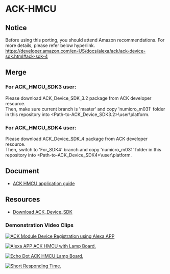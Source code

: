 # ACK-HMCU

## Notice
Before using this porting, you should attend Amazon recommendations. For more details, please refer below hyperlink.
https://developer.amazon.com/en-US/docs/alexa/ack/ack-device-sdk.html#ack-sdk-4

## Merge
### For ACK_HMCU_SDK3 user:
Please download ACK_Device_SDK_3.2 package from ACK developer resource.<br>
Then, make sure current branch is 'master' and copy 'numicro_m031' folder in this repository into <Path-to-ACK_Device_SDK3.2>\user\platform\.
### For ACK_HMCU_SDK4 user:
Please download ACK_Device_SDK_4 package from ACK developer resource.<br>
Then, switch to 'For_SDK4' branch and copy 'numicro_m031' folder in this repository into <Path-to-ACK_Device_SDK4>\user\platform\.

## Document
* [ACK HMCU application guide][1]
 
## Resources
* [Download ACK_Device_SDK][2]

### Demonstration Video Clips
[![ACK Module Device Registration using Alexa APP](https://img.youtube.com/vi/3sWmSnNBBrk/0.jpg)](https://youtu.be/3sWmSnNBBrk)

[![Alexa APP ACK HMCU with Lamp Board.](https://img.youtube.com/vi/tq-jcplcIyc/0.jpg)](https://www.youtube.com/watch?v=tq-jcplcIyc)

[![Echo Dot ACK HMCU Lamp Board.](https://img.youtube.com/vi/Xd7ywCq9kpw/0.jpg)](https://www.youtube.com/watch?v=Xd7ywCq9kpw)

[![Short Responding Time.](https://img.youtube.com/vi/bvP7VRnRItU/0.jpg)](https://www.youtube.com/watch?v=bvP7VRnRItU)


  [1]: https://raw.githubusercontent.com/OpenNuvoton/ACK-HMCU/master/numicro_m031/docs/Amazon%20ACK%20HMCU%20on%20NuMaker-M032SE.pdf
  [2]: https://developer.amazon.com/alexa/console/ack/resources